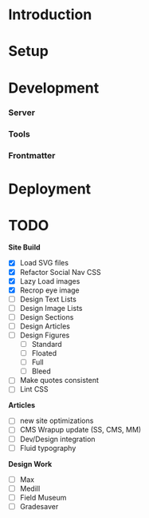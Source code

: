 # Introduction

# Setup

# Development

### Server

### Tools

### Frontmatter

# Deployment

# TODO

**Site Build**

- [x] Load SVG files
- [x] Refactor Social Nav CSS
- [x] Lazy Load images
- [x] Recrop eye image 
- [ ] Design Text Lists
- [ ] Design Image Lists
- [ ] Design Sections
- [ ] Design Articles
- [ ] Design Figures
  - [ ] Standard
  - [ ] Floated
  - [ ] Full
  - [ ] Bleed
- [ ] Make quotes consistent
- [ ] Lint CSS

**Articles**

- [ ] new site optimizations
- [ ] CMS Wrapup update (SS, CMS, MM)
- [ ] Dev/Design integration
- [ ] Fluid typography

**Design Work**

- [ ] Max
- [ ] Medill
- [ ] Field Museum
- [ ] Gradesaver
